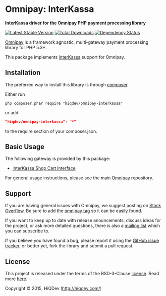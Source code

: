 Omnipay: InterKassa
===================

**InterKassa driver for the Omnipay PHP payment processing library**

[![Latest Stable Version](https://poser.pugx.org/hiqdev/omnipay-interkassa/v/stable)](//packagist.org/packages/hiqdev/omnipay-interkassa)
[![Total Downloads](https://poser.pugx.org/hiqdev/omnipay-interkassa/downloads)](//packagist.org/packages/hiqdev/omnipay-interkassa)
[![Dependency Status](https://www.versioneye.com/php/hiqdev:omnipay-interkassa/dev-master/badge.svg)](https://www.versioneye.com/php/hiqdev:omnipay-interkassa/dev-master)

[Omnipay](https://github.com/omnipay/omnipay) is a framework agnostic, multi-gateway payment
processing library for PHP 5.3+.

This package implements [InterKassa](http://interkassa.com/) support for Omnipay.

## Installation

The preferred way to install this library is through [composer](http://getcomposer.org/download/).

Either run

```
php composer.phar require "hiqdev/omnipay-interkassa"
```

or add

```json
"hiqdev/omnipay-interkassa": "*"
```

to the require section of your composer.json.

## Basic Usage

The following gateway is provided by this package:

* [InterKassa Shop Cart Interface](http://interkassa.com/)

For general usage instructions, please see the main [Omnipay](https://github.com/omnipay/omnipay) repository.

## Support

If you are having general issues with Omnipay, we suggest posting on
[Stack Overflow](http://stackoverflow.com/). Be sure to add the
[omnipay tag](http://stackoverflow.com/questions/tagged/omnipay) so it can be easily found.

If you want to keep up to date with release anouncements, discuss ideas for the project,
or ask more detailed questions, there is also a [mailing list](https://groups.google.com/forum/#!forum/omnipay) which
you can subscribe to.

If you believe you have found a bug, please report it using the [GitHub issue tracker](https://github.com/hiqdev/omnipay-interkassa/issues),
or better yet, fork the library and submit a pull request.

## License

This project is released under the terms of the BSD-3-Clause [license](https://github.com/hiqdev/omnipay-interkassa/blob/master/LICENSE).
Read more [here](http://choosealicense.com/licenses/bsd-3-clause).

Copyright © 2015, HiQDev (http://hiqdev.com/)
